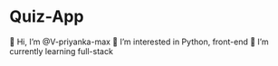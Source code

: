 # Quiz-App
👋 Hi, I’m @V-priyanka-max
👀 I’m interested in Python, front-end
🌱 I’m currently learning full-stack
